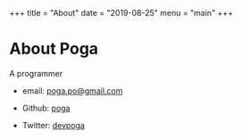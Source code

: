 +++
title = "About"
date = "2019-08-25"
menu = "main"
+++

# About Poga

A programmer

* email: poga.po@gmail.com

* Github: [poga](https://github.com/poga)

* Twitter: [devpoga](https://twitter.com/devpoga)
